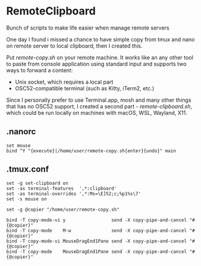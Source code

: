 # RemoteClipboard
Bunch of scripts to make life easier when manage remote servers

One day I found i missed a chance to have simple copy from tmux and nano on remote server to local clipboard, then I created this.

Put *remote-copy.sh* on your remote machine. It works like an any other tool to paste from console application using standard input 
and supports two ways to forward a content:
* Unix socket, which requires a local part
* OSC52-compatible terminal (such as Kitty, iTerm2, etc.)

Since I personally prefer to use Terminal.app, mosh and many other things that has no OSC52 support, I created a second part -
*remote-clipboard.sh*, which could be run locally on machines with macOS, WSL, Wayland, X11.

## .nanorc

```
set mouse
bind ^Y "{execute}|/home/user/remote-copy.sh{enter}{undo}" main
```

## .tmux.conf

```
set -g set-clipboard on
set -as terminal-features  ',*:clipboard'
set -as terminal-overrides ',*:Ms=\E]52;c;%p1%s\7'
set -s mouse on

set -g @copier "/home/user/remote-copy.sh"

bind -T copy-mode-vi y                 send -X copy-pipe-and-cancel "#{@copier}"
bind -T copy-mode    M-w               send -X copy-pipe-and-cancel "#{@copier}"
bind -T copy-mode-vi MouseDragEnd1Pane send -X copy-pipe-and-cancel "#{@copier}"
bind -T copy-mode    MouseDragEnd1Pane send -X copy-pipe-and-cancel "#{@copier}"
```
